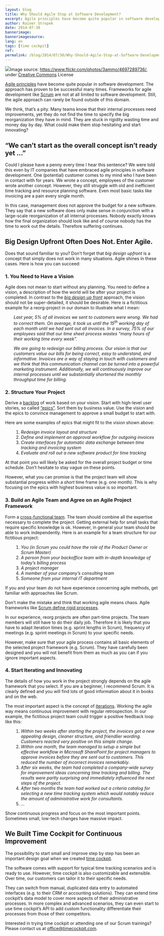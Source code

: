 ```yaml
---
layout: blog
title: Why Should Agile Stop at Software Development?
excerpt: Agile principles have become quite popular in software development. The approach has proven to be successful many times. Frameworks for agile development like Scrum are not at all limited to software development. Still, the agile approach can rarely be found outside of this domain. We think, that’s a pity.
author: Rainer Stropek
date: 2014-07-30
bannerimage: 
bannerimagesource: 
lang: en
tags: [time cockpit]
ref: 
permalink: /blog/2014/07/30/Why-Should-Agile-Stop-at-Software-Development
---
```


<div class="imageCaption">
  <img src="{{site.baseurl}}/content/images/blog/2014/07/hands.jpg" />Image source: <a href="https://www.flickr.com/photos/3ammo/4697289736/" target="_blank">https://www.flickr.com/photos/3ammo/4697289736/</a>, under <a href="https://creativecommons.org/licenses/by-nc-sa/2.0/deed.de" target="_blank">Creative Commons</a> License</div><p>
  <a href="http://agilemanifesto.org/" target="_blank">Agile principles</a> have become quite popular in software development. The approach has proven to be successful many times. Frameworks for agile development like <a href="https://www.scrum.org/" target="_blank">Scrum</a> are not at all limited to software development. Still, the agile approach can rarely be found outside of this domain.</p><p>We think, that’s a pity. Many teams know that their internal processes need improvements, yet they do not find the time to specify the big reorganization they have in mind. They are stuck in rigidity wasting time and money day by day. What could make them stop hesitating and start innovating?</p><h2>“We can’t start as the overall concept isn’t ready yet …”</h2><p>Could I please have a penny every time I hear this sentence? We were told this even by IT companies that have embraced agile principles in software development. One (potential) customer comes to my mind who I have been in contact with for years. We wrote a concept, employees of the customer wrote another concept. However, they still struggle with old and inefficient time tracking and resource planning software. Even most basic tasks like invoicing are a pain every single month.</p><p>In this case, management does not approve the budget for a new software. They say that a new software does only make sense in conjunction with a large-scale reorganization of all internal processes. Nobody exactly knows how the final organization should look like and of course nobody has the time to work out the details. Therefore suffering continues.</p><h2>Big Design Upfront Often Does Not. Enter Agile.</h2><p>Does that sound familiar to you? Don’t forget that <em>big design upfront</em> is a concept that simply does not work in many situations. Agile shines in these cases. Here is how you can succeed:</p><h3>1. You Need to Have a Vision</h3><p>Agile does not mean to start without any planning. You need to define a vision, a description of how the world will be after your project is completed. In contrast to the <a href="http://en.wikipedia.org/wiki/Big_Design_Up_Front" target="_blank"><em>big design up front</em></a> approach, the vision should not be super-detailed, it should be desirable. Here is a fictitious example for a reorg-project in our domain to illustrate what I mean:</p><div style="margin-left: 2em">
  <p>
    <em>Last year, 5% of all invoices we sent to customers were wrong. We had to correct them. On average, it took us until the 15<sup>th</sup> working day of each month until we had sent out all invoices. In a survey, 75% of our employees said that our time sheet process wastes “many hours of their working time every week”.</em>
  </p>
  <p>
    <em>We are going to redesign our billing process. Our vision is that our customers value our bills for being correct, easy to understand, and informative. Invoices are a way of staying in touch with customers and we think that this communication channel can be turned into a powerful marketing instrument. Additionally, we will continuously improve our internal processes until we substantially shortened the monthly throughput time for billing.</em>
  </p>
</div><h3>2. Structure Your Project</h3><p>Derive a <a href="http://en.wikipedia.org/wiki/Scrum_(development)#Product_backlog" target="_blank">backlog</a> of work based on your vision. Start with high-level user stories, so called <a href="http://scrummethodology.com/scrum-epics/" target="_blank">“epics”</a>. Sort them by business value. Use the vision and the epics to convince management to approve a small budget to start with.</p><p>Here are some examples of epics that might fit to the vision shown above:</p><div style="margin-left: 2em">
  <ol>
    <li>
      <em>Redesign invoice layout and structure</em>
    </li>
    <li>
      <em>Define and implement an approval workflow for outgoing invoices</em>
    </li>
    <li>
      <em>Create interfaces for automatic data exchange between time tracking and invoicing system</em>
    </li>
    <li>
      <em>Evaluate and roll out a new software product for time tracking</em>
    </li>
  </ol>
</div><p>At that point you will likely be asked for the overall project budget or time schedule. Don’t hesitate to stay vague on these points.</p><p class="showcase">However, what you can promise is that the project team will show substantial progress within a <em>short</em> time frame (e.g. one month). This is why focusing on the epics with highest business value is so important.</p><h3>3. Build an Agile Team and Agree on an Agile Project Framework</h3><p>Form a <a href="http://en.wikipedia.org/wiki/Cross-functional_team" target="_blank">cross-functional team</a>. The team should combine all the expertise necessary to complete the project. Getting external help for small tasks that require specific knowledge is ok. However, in general your team should be able to work independently. Here is an example for a team structure for our fictitious project:</p><div style="margin-left: 2em">
  <ol>
    <li>
      <em>You (in Scrum you could have the role of the Product Owner or Scrum Master)</em>
    </li>
    <li>
      <em>A person from your backoffice team with in-depth knowledge of today’s billing process</em>
    </li>
    <li>
      <em>A project manager</em>
    </li>
    <li>
      <em>A member of your company’s consulting team</em>
    </li>
    <li>
      <em>Someone from your internal IT department</em>
    </li>
  </ol>
</div><p>If you and your team do not have experience concerning agile methods, get familiar with approaches like Scrum.</p><p class="showcase">Don’t make the mistake and think that working agile means chaos. Agile frameworks like <a href="https://www.scrum.org/Scrum-Guide" target="_blank">Scrum define rigid processes</a>.</p><p>In our experience, reorg projects are often part-time projects. The team members will still have to do their daily job. Therefore it is likely that you have to adapt iteration times (e.g. sprint lengths in Scrum), frequency of meetings (e.g. sprint meetings in Scrum) to your specific needs.</p><p>However, make sure that your agile process contains all basic elements of the selected project framework (e.g. Scrum). They have carefully been designed and you will not benefit from them as much as you can if you ignore important aspects.</p><h3>4. Start Iterating and Innovating</h3><p>The details of how you work in the project strongly depends on the agile framework that you select. If you are a beginner, I recommend Scrum. It is clearly defined and you will find lots of good information about it in books and on the web.</p><p>The most important aspect is the concept of <a href="http://guide.agilealliance.org/guide/iteration.html" target="_blank">iterations</a>. Working the agile way means continuous improvement with regular retrospection. In our example, the fictitious project team could trigger a positive feedback loop like this:</p><div style="margin-left: 2em">
  <ol>
    <li>
      <em>Within two weeks after starting the project, the invoices got a new appealing design, cleaner structure, and friendlier wording. Customers reacted very positive on this simple change.</em>
    </li>
    <li>
      <em>Within one month, the team managed to setup a simple but effective workflow in Microsoft SharePoint for project managers to approve invoices before they are sent out to customers. This reduced the number of incorrect invoices remarkably.</em>
    </li>
    <li>
      <em>After six weeks, the team had completed a company-wide survey for improvement ideas concerning time tracking and billing. The results were partly surprising and immediately influenced the next steps of the project.</em>
    </li>
    <li>
      <em>After two months the team had worked out a criteria catalog for selecting a new time tracking system which would notably reduce the amount of administrative work for consultants.</em>
    </li>
    <li>
      <em>…</em>
    </li>
  </ol>
</div><p class="showcase">Show continuous progress and focus on the most important points. Sometimes small, low-tech changes have massive impact.</p><h2>We Built Time Cockpit for Continuous Improvement</h2><p>The possibility to start small and improve step by step has been an important design goal when we created <a href="~/" target="_blank">time cockpit</a>.</p><p>The software comes with support for typical time tracking scenarios and is ready to use. However, time cockpit is also customizable and extensible. Over time, our customers can tailor it to their specific needs.</p><p>They can switch from manual, duplicated data entry to automated interfaces (e.g. to their CRM or accounting solutions). They can extend time cockpit’s data model to cover more aspects of their administrative processes. In more complex and advanced scenarios, they can even start to use time cockpit’s API to add custom functionality differentiate their processes from those of their competitors.</p><p class="showcase">Interested in trying time cockpit or attending one of our Scrum trainings? Please contact us at <a href="mailto:office@timecockpit.com">office@timecockpit.com</a>.</p>